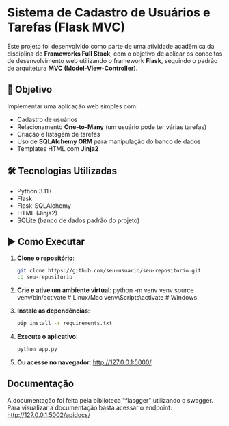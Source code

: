 # Sistema de Cadastro de Usuários e Tarefas (Flask MVC)

Este projeto foi desenvolvido como parte de uma atividade acadêmica da disciplina de **Frameworks Full Stack**, com o objetivo de aplicar os conceitos de desenvolvimento web utilizando o framework **Flask**, seguindo o padrão de arquitetura **MVC (Model-View-Controller)**.

## 🎯 Objetivo

Implementar uma aplicação web simples com:
- Cadastro de usuários
- Relacionamento **One-to-Many** (um usuário pode ter várias tarefas)
- Criação e listagem de tarefas
- Uso de **SQLAlchemy ORM** para manipulação do banco de dados
- Templates HTML com **Jinja2**

## 🛠 Tecnologias Utilizadas

- Python 3.11+
- Flask
- Flask-SQLAlchemy
- HTML (Jinja2)
- SQLite (banco de dados padrão do projeto)


## ▶️ Como Executar

1. **Clone o repositório**:
   ```bash
   git clone https://github.com/seu-usuario/seu-repositorio.git
   cd seu-repositorio

2. **Crie e ative um ambiente virtual**:
python -m venv venv
source venv/bin/activate  # Linux/Mac
venv\Scripts\activate     # Windows

3. **Instale as dependências**:
   ```bash
   pip install -r requirements.txt

4. **Execute o aplicativo**:
   ```bash
   python app.py

5. **Ou acesse no navegador**:
   http://127.0.0.1:5000/

## Documentação

A documentação foi feita pela biblioteca "flasgger" utilizando o swagger.
Para visualizar a documentação basta acessar o endpoint: http://127.0.0.1:5002/apidocs/ 